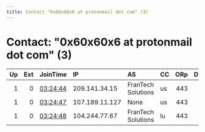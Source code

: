 ```yaml
---
title: Contact "0x60x60x6 at protonmail dot com" (3)
---
```


# Contact: "0x60x60x6 at protonmail dot com" (3)

|   Up |   Ext | JoinTime                                                                                            | IP             | AS                 | CC   |   ORp |   Dirp | OS    | Version   | Nickname   |   eFamMembers |
|-----:|------:|:----------------------------------------------------------------------------------------------------|:---------------|:-------------------|:-----|------:|-------:|:------|:----------|:-----------|--------------:|
|    1 |     0 | [03:24:44](https://metrics.torproject.org/rs.html#details/F0590BAAB545056B9821F3411C88614FB3E93DA9) | 209.141.34.15  | FranTech Solutions | us   |   443 |     80 | Linux | 0.4.3.6   | valefor    |             3 |
|    1 |     0 | [03:24:47](https://metrics.torproject.org/rs.html#details/A96E1C588C1CF347ED2CCBF27F95C49DE34E783B) | 107.189.11.127 | None               | us   |   443 |     80 | Linux | 0.4.3.6   | phenex     |             3 |
|    1 |     0 | [03:24:48](https://metrics.torproject.org/rs.html#details/9D414CAA5A103F9A3E8EA7F66591969BF35363CE) | 104.244.77.67  | FranTech Solutions | lu   |   443 |     80 | Linux | 0.4.3.6   | malphas    |             3 |
